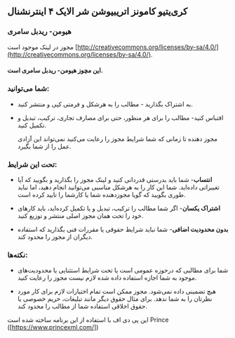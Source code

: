 ## کری‌یتیو کامونز اتریبیوشن شر الایک ۴ اینترنشنال

### هیومن- ریدبل سامری

مجوز در لینک موجود است [http://creativecommons.org/licenses/by-sa/4.0/](http://creativecommons.org/licenses/by-sa/4.0/).

#### این مچوز هیومن- ریدبل سامری است.

### شما می‌توانید:

- به اشتراک بگذارید - مطالب را به هرشکل و فرمتی کپی و منتشر کنید.

- اقتباس کنید- مطالب را برای هر منظور، حتی برای مصارف تجاری، ترکیب، تبدیل و تکمیل کنید.

  مجوز دهنده تا زمانی که شما شرایط  مجوز را رعایت می‌کنید نمی‌تواند این آزادی عمل را از شما بگیرد.

### تحت این شرایط:

- **انتساب**- شما باید بدرستی قدردانی کنید و لینک مجوز را بگذارید و بگویید که آیا تغییراتی داده‌اید. شما این کار را به هرشکل مناسبی می‌توانید انجام دهید، اما نباید طوری بگویید که گویا مجوزدهنده شما یا کارشما را تایید کرده است.

- **اشتراک یکسان**- اگر شما مطالب را ترکیب، تبدیل و یا تکمیل کرده‌اید، باید کارهای خود را تحت همان مجوز اصلی منتشر و توزیع کنید.

- **بدون محدودیت اضافی**- شما نباید شرایظ حقوقی یا مقررات فنی بگذارید که استفاده دیگران از مجوز را محدود کند.

### نکته‌ها:

- شما برای مطالبی که درحوزه عمومی است یا تحت شرایط استثنایی یا محدودیت‌های موجود به شما اجازه استفاده داده شده لازم نیست مجوز را رعایت کنید.

- هیچ تضمینی داده نمی‌شود. مجوز ممکن است تمام اختیارات لازم برای کار مورد نظرتان را به شما ندهد. برای مثال حقوق دیگر مانند تبلیغات، حریم خصوصی یا حقوق اخلاقی استفاده شما از مطالب را محدود کند.

این پی دی اف با استفاده از این برنامه ساخته شده است Prince ([https://www.princexml.com/])

